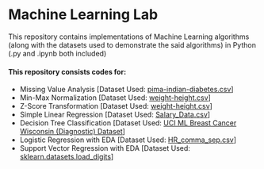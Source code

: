# Machine Learning Lab

This repository contains implementations of Machine Learning algorithms (along with the datasets used to demonstrate the said algorithms) in Python (.py and .ipynb both included)

#### This repository consists codes for:
 - Missing Value Analysis [Dataset Used: [pima-indian-diabetes.csv](https://github.com/IAmOZRules/Machine_Learning/blob/main/pima-indians-diabetes.csv)]
 - Min-Max Normalization [Dataset Used: [weight-height.csv](https://github.com/IAmOZRules/Machine_Learning/blob/main/weight-height.csv)]
 - Z-Score Transformation [Dataset Used: [weight-height.csv](https://github.com/IAmOZRules/Machine_Learning/blob/main/weight-height.csv)]
 - Simple Linear Regression [Dataset Used: [Salary_Data.csv](https://github.com/IAmOZRules/Machine_Learning/blob/main/Salary_Data.csv)]
 - Decision Tree Classification [Dataset Used: [UCI ML Breast Cancer Wisconsin (Diagnostic) Dataset](https://scikit-learn.org/stable/modules/generated/sklearn.datasets.load_breast_cancer.html)]
 - Logistic Regression with EDA [Dataset Used: [HR_comma_sep.csv](https://github.com/IAmOZRules/Machine_Learning/blob/main/HR_comma_sep.csv)]
 - Support Vector Regression with EDA [Dataset Used: [sklearn.datasets.load_digits](https://scikit-learn.org/stable/modules/generated/sklearn.datasets.load_digits.html)]
